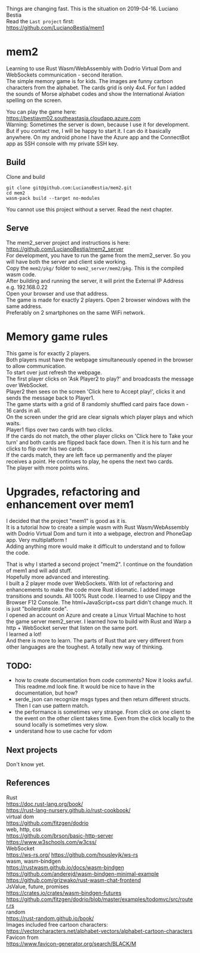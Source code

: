 Things are changing fast. This is the situation on 2019-04-16. Luciano Bestia  
Read the `Last project` first:  
https://github.com/LucianoBestia/mem1  
# mem2
Learning to use Rust Wasm/WebAssembly with Dodrio Virtual Dom and WebSockets communication - second iteration.  
The simple memory game is for kids. The images are funny cartoon characters from the alphabet. 
The cards grid is only 4x4. For fun I added the sounds of Morse alphabet codes and 
show the International Aviation spelling on the screen.  
  
You can play the game here:  
https://bestiavm02.southeastasia.cloudapp.azure.com  
Warning: Sometimes the server is down, because I use it for development. But if you contact me, I will be happy to start it. I can do it basically anywhere. On my android phone I have the Azure app and the ConnectBot app as SSH console with my private SSH key.  

## Build
Clone and build
```
git clone git@github.com:LucianoBestia/mem2.git
cd mem2
wasm-pack build --target no-modules  
```
You cannot use this project without a server. Read the next chapter.  
## Serve
The mem2_server project and instructions is here:  
https://github.com/LucianoBestia/mem2_server  
For development, you have to run the game from the mem2_server. So you will have both the server and client side working.  
Copy the `mem2/pkg/` folder to `mem2_server/mem2/pkg`. This is the compiled wasm code.  
After building and running the server, it will print the External IP Address e.g. 192.168.0.22  
Open your browser and use that address.  
The game is made for exactly 2 players. Open 2 browser windows with the same address.  
Preferably on 2 smartphones on the same WiFi network.  
# Memory game rules
This game is for exactly 2 players.  
Both players must have the webpage simultaneously opened in the browser to allow communication.  
To start over just refresh the webpage.  
The first player clicks on 'Ask Player2 to play?' and broadcasts the message over WebSocket.  
Player2 then sees on the screen 'Click here to Accept play!', clicks it and sends the message back to Player1.  
The game starts with a grid of 8 randomly shuffled card pairs face down - 16 cards in all.  
On the screen under the grid are clear signals which player plays and which waits.  
Player1 flips over two cards with two clicks.  
If the cards do not match, the other player clicks on 'Click here to Take your turn' and both cards are flipped back face down. Then it is his turn and he clicks to flip over his two cards.  
If the cards match, they are left face up permanently and the player receives a point. He continues to play, he opens the next two cards.  
The player with more points wins.  

# Upgrades, refactoring and enhancement over mem1
I decided that the project "mem1" is good as it is.  
It is a tutorial how to create a simple wasm with Rust Wasm/WebAssembly with Dodrio Virtual Dom and turn it into a webpage, electron and PhoneGap app. Very multiplatform !  
Adding anything more would make it difficult to understand and to follow the code.  
  
That is why I started a second project "mem2". I continue on the foundation of mem1 and will add stuff.  
Hopefully more advanced and interesting.  
I built a 2 player mode over WebSockets. With lot of refactoring and enhancements to make the code more Rust idiomatic. I added image transitions and sounds. All 100% Rust code. I learned to use Clippy and the Browser F12 Console. The html+JavaScript+css part didn't change much. It is just "boilerplate code".  
I opened an account on Azure and create a Linux Virtual Machine to host the game server mem2_server. I learned how to build with Rust and Warp a http + WebSocket server that listen on the same port.  
I learned a lot!  
And there is more to learn. The parts of Rust that are very different from other languages are the toughest. A totally new way of thinking.  

## TODO:
- how to create documentation from code comments? Now it looks awful. This readme.md look fine. It would be nice to have in the documentation, but how?  
- serde_json can recognize msgs types and then return different structs. Then I can use pattern match.  
- the performance is sometimes very strange. From click on one client to the event on the other client takes time. Even from the click locally to the sound locally is sometimes very slow.  
- understand how to use cache for vdom  
## Next projects
Don't know yet.  
## References
Rust  
https://doc.rust-lang.org/book/  
https://rust-lang-nursery.github.io/rust-cookbook/  
virtual dom  
https://github.com/fitzgen/dodrio  
web, http, css  
https://github.com/brson/basic-http-server  
https://www.w3schools.com/w3css/  
WebSocket  
https://ws-rs.org/
https://github.com/housleyjk/ws-rs  
wasm, wasm-bindgen  
https://rustwasm.github.io/docs/wasm-bindgen  
https://github.com/anderejd/wasm-bindgen-minimal-example  
https://github.com/grizwako/rust-wasm-chat-frontend  
JsValue, future, promises  
https://crates.io/crates/wasm-bindgen-futures  
https://github.com/fitzgen/dodrio/blob/master/examples/todomvc/src/router.rs  
random  
https://rust-random.github.io/book/  
Images included free cartoon characters:  
https://vectorcharacters.net/alphabet-vectors/alphabet-cartoon-characters  
Favicon from  
https://www.favicon-generator.org/search/BLACK/M  

